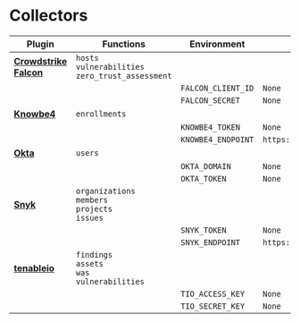 # Collectors

|**Plugin**|**Functions**|**Environment**|**Default value**|
|--|--|--|--|
|**[Crowdstrike Falcon](https://www.falconpy.io/)**|`hosts`<br>`vulnerabilities`<br>`zero_trust_assessment`<br>|||
|||`FALCON_CLIENT_ID`|`None`|
|||`FALCON_SECRET`|`None`|
|**[Knowbe4](https://www.knowbe4.com/)**|`enrollments`<br>|||
|||`KNOWBE4_TOKEN`|`None`|
|||`KNOWBE4_ENDPOINT`|`https://us.api.knowbe4.com/v1/training/enrollments`|
|**[Okta](https://github.com/okta/okta-sdk-python)**|`users`<br>|||
|||`OKTA_DOMAIN`|`None`|
|||`OKTA_TOKEN`|`None`|
|**[Snyk](https://docs.snyk.io/snyk-api)**|`organizations`<br>`members`<br>`projects`<br>`issues`<br>|||
|||`SNYK_TOKEN`|`None`|
|||`SNYK_ENDPOINT`|`https://api.snyk.io`|
|**[tenableio](https://developer.tenable.com/docs/introduction-to-pytenable)**|`findings`<br>`assets`<br>`was`<br>`vulnerabilities`<br>|||
|||`TIO_ACCESS_KEY`|`None`|
|||`TIO_SECRET_KEY`|`None`|
